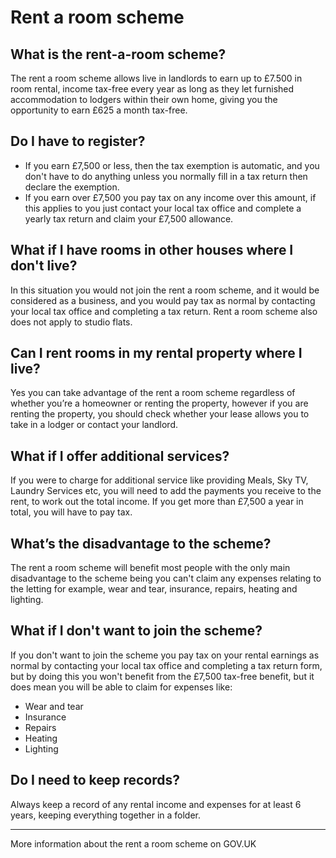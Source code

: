 Rent a room scheme
==================

What is the rent-a-room scheme?
-------------------------------
The rent a room scheme allows live in landlords to earn up to £7.500 in room
rental, income tax-free every year as long as they let furnished accommodation
to lodgers within their own home, giving you the opportunity to earn £625 a
month tax-free.

Do I have to register?
----------------------
* If you earn £7,500 or less, then the tax exemption is automatic, and you don't have to do anything unless you normally fill in a tax return then declare the exemption.
* If you earn over £7,500 you pay tax on any income over this amount, if this applies to you just contact your local tax office and complete a yearly tax return and claim your £7,500 allowance.

What if I have rooms in other houses where I don't live?
--------------------------------------------------------
In this situation you would not join the rent a room scheme, and it would be
considered as a business, and you would pay tax as normal by contacting your
local tax office and completing a tax return. Rent a room scheme also does not
apply to studio flats.

Can I rent rooms in my rental property where I live?
----------------------------------------------------
Yes you can take advantage of the rent a room scheme regardless of whether
you’re a homeowner or renting the property, however if you are renting the
property, you should check whether your lease allows you to take in a lodger or
contact your landlord.

What if I offer additional services?
------------------------------------
If you were to charge for additional service like providing Meals, Sky TV,
Laundry Services etc, you will need to add the payments you receive to the rent,
to work out the total income. If you get more than £7,500 a year in total, you
will have to pay tax.

What’s the disadvantage to the scheme?
--------------------------------------
The rent a room scheme will benefit most people with the only main disadvantage
to the scheme being you can't claim any expenses relating to the letting for
example, wear and tear, insurance, repairs, heating and lighting.

What if I don't want to join the scheme?
----------------------------------------
If you don't want to join the scheme you pay tax on your rental earnings as
normal by contacting your local tax office and completing a tax return form, but
by doing this you won't benefit from the £7,500 tax-free benefit, but it does
mean you will be able to claim for expenses like:

* Wear and tear
* Insurance
* Repairs
* Heating
* Lighting

Do I need to keep records?
--------------------------
Always keep a record of any rental income and expenses for at least 6 years,
keeping everything together in a folder.

---
More information about the rent a room scheme on GOV.UK
